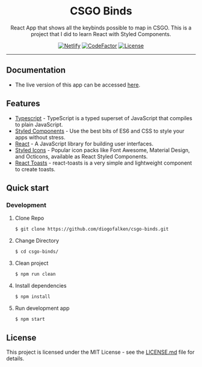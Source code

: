<h1 align="center">
CSGO Binds
</h1>

<p align="center">React App that shows all the keybinds possible to map in CSGO. This is a project that I did to learn React with Styled Components.</p>

<p align="center">
  <a href="https://csgo-binds.netlify.app"><img src="https://api.netlify.com/api/v1/badges/bf45418a-9f18-4a33-a0ac-3f5bf01bd500/deploy-status" alt="Netlify" /></a>
  <a href="https://www.codefactor.io/repository/github/diogofalken/csgo-binds"><img src="https://www.codefactor.io/repository/github/diogofalken/csgo-binds/badge" alt="CodeFactor" /></a>
  <a href="https://opensource.org/licenses/MIT">
    <img src="https://img.shields.io/github/license/rocketseat/youtube-challenge-electron-tray?color=%237159c1&logo=mit" alt="License">
  </a>
</p>

---

## Documentation

- The live version of this app can be accessed [here](https://csgo-binds.netlify.app).

## Features

- [Typescript](https://www.typescriptlang.org) - TypeScript is a typed superset of JavaScript that compiles to plain JavaScript.
- [Styled Components](https://styled-components.com/) - Use the best bits of ES6 and CSS to style your apps without stress.
- [React](https://reactjs.org/) - A JavaScript library for building user interfaces.
- [Styled Icons](https://styled-icons.js.org/) - Popular icon packs like Font Awesome, Material Design, and Octicons, available as React Styled Components.
- [React Toasts](https://www.npmjs.com/package/react-toasts) - react-toasts is a very simple and lightweight component to create toasts.

## Quick start

### Development

1. Clone Repo
   ```bash
   $ git clone https://github.com/diogofalken/csgo-binds.git
   ```
2. Change Directory
   ```bash
   $ cd csgo-binds/
   ```
3. Clean project
   ```bash
   $ npm run clean
   ```
4. Install dependencies

   ```bash
   $ npm install
   ```

5. Run development app
   ```bash
   $ npm start
   ```

## License

This project is licensed under the MIT License - see the [LICENSE.md](LICENSE.md) file for details.
